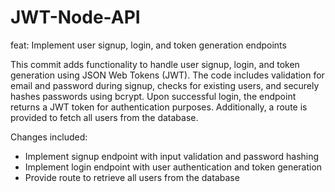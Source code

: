 # JWT-Node-API

feat: Implement user signup, login, and token generation endpoints

This commit adds functionality to handle user signup, login, and token generation using JSON Web Tokens (JWT). The code includes validation for email and password during signup, checks for existing users, and securely hashes passwords using bcrypt. Upon successful login, the endpoint returns a JWT token for authentication purposes. Additionally, a route is provided to fetch all users from the database.

Changes included:
- Implement signup endpoint with input validation and password hashing
- Implement login endpoint with user authentication and token generation
- Provide route to retrieve all users from the database


